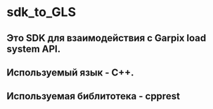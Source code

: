 # sdk_to_GLS
## Этo SDK для взаимодействия с Garpix load system API.
## Используемый язык - C++.
## Используемая библитотека - cpprest

